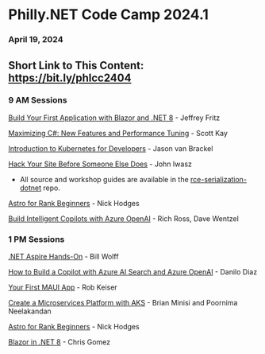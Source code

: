 # Philly.NET Code Camp 2024.1

### April 19, 2024

## Short Link to This Content: https://bit.ly/phlcc2404

### 9 AM Sessions

[Build Your First Application with Blazor and .NET 8](https://github.com/phillydotnet/CodeCamps/blob/main/2024.1-April/Fritz/README.md) - Jeffrey Fritz

[Maximizing C#: New Features and Performance Tuning](https://github.com/phillydotnet/CodeCamps/blob/main/2024.1-April/Kay/README.md) - Scott Kay

[Introduction to Kubernetes for Developers](https://github.com/phillydotnet/CodeCamps/blob/main/2024.1-April/van%20Brackel/README.md) - Jason van Brackel

[Hack Your Site Before Someone Else Does](https://github.com/phillydotnet/CodeCamps/blob/main/2024.1-April/Iwasz/README.md) - John Iwasz
-  All source and workshop guides are available in the [rce-serialization-dotnet](https://github.com/johniwasz/rce-serialization-dotnet) repo.

[Astro for Rank Beginners](https://github.com/phillydotnet/CodeCamps/blob/main/2024.1-April/Hodges/README.md) - Nick Hodges

[Build Intelligent Copilots with Azure OpenAI](https://github.com/phillydotnet/CodeCamps/blob/main/2024.1-April/Ross-Wentzel/README.md) - Rich Ross, Dave Wentzel

### 1 PM Sessions

[.NET Aspire Hands-On](https://github.com/phillydotnet/CodeCamps/blob/main/2024.1-April/Wolff/README.md) - Bill Wolff

[How to Build a Copilot with Azure AI Search and Azure OpenAI](https://github.com/phillydotnet/CodeCamps/blob/main/2024.1-April/Diaz/README.md) - Danilo Diaz

[Your First MAUI App](https://github.com/phillydotnet/CodeCamps/blob/main/2024.1-April/Keiser/README.md) - Rob Keiser

[Create a Microservices Platform with AKS](https://github.com/phillydotnet/CodeCamps/blob/main/2024.1-April/Minisi/README.md) - Brian Minisi and Poornima Neelakandan

[Astro for Rank Beginners](https://github.com/phillydotnet/CodeCamps/blob/main/2024.1-April/Hodges/README.md) - Nick Hodges

[Blazor in .NET 8](https://github.com/phillydotnet/CodeCamps/blob/main/2024.1-April/Gomez/README.md) - Chris Gomez